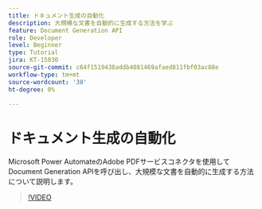 ```yaml
---
title: ドキュメント生成の自動化
description: 大規模な文書を自動的に生成する方法を学ぶ
feature: Document Generation API
role: Developer
level: Beginner
type: Tutorial
jira: KT-15030
source-git-commit: c64f1519438addb4081469afaed811fbf03ac88e
workflow-type: tm+mt
source-wordcount: '38'
ht-degree: 0%

---
```


# ドキュメント生成の自動化

Microsoft Power AutomateのAdobe PDFサービスコネクタを使用してDocument Generation APIを呼び出し、大規模な文書を自動的に生成する方法について説明します。

>[!VIDEO](https://video.tv.adobe.com/v/3428227?hidetitle=true)
